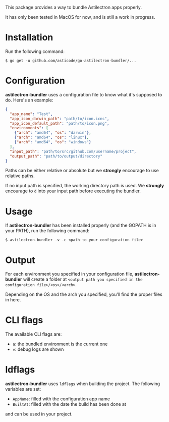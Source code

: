 This package provides a way to bundle Astilectron apps properly.

It has only been tested in MacOS for now, and is still a work in progress.

# Installation

Run the following command:

    $ go get -u github.com/asticode/go-astilectron-bundler/...
    
# Configuration

**astilectron-bundler** uses a configuration file to know what it's supposed to do. Here's an example:

```json
{
  "app_name": "Test",
  "app_icon_darwin_path": "path/to/icon.icns",
  "app_icon_default_path": "path/to/icon.png",
  "environments": [
    {"arch": "amd64", "os": "darwin"},
    {"arch": "amd64", "os": "linux"},
    {"arch": "amd64", "os": "windows"}
  ],
  "input_path": "path/to/src/github.com/username/project",
  "output_path": "path/to/output/directory"
}
```

Paths can be either relative or absolute but we **strongly** encourage to use relative paths.

If no input path is specified, the working directory path is used. We **strongly** encourage to `d` into your input path before executing the bundler.

# Usage

If **astilectron-bundler** has been installed properly (and the GOPATH is in your PATH), run the following command:

    $ astilectron-bundler -v -c <path to your configuration file>
    
# Output

For each environment you specified in your configuration file, **astilectron-bundler** will create a folder at `<output path you specified in the configuration file>/<os>/<arch>`.

Depending on the OS and the arch you specified, you'll find the proper files in here.

# CLI flags

The available CLI flags are:

- `a`: the bundled environment is the current one
- `v`: debug logs are shown

# ldflags

**astilectron-bundler** uses `ldflags` when building the project. The following variables are set:

- `AppName`:  filled with the configuration app name
- `BuiltAt`: filled with the date the build has been done at

and can be used in your project.